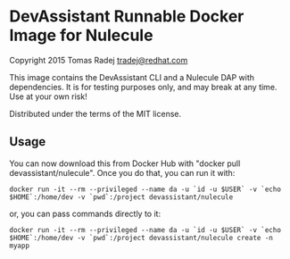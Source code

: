 # DevAssistant Runnable Docker Image for Nulecule

Copyright 2015 Tomas Radej <tradej@redhat.com>

This image contains the DevAssistant CLI and a Nulecule DAP with dependencies.
It is for testing purposes only, and may break at any time. Use at your own
risk!

Distributed under the terms of the MIT license.


## Usage

You can now download this from Docker Hub with "docker pull devassistant/nulecule". Once you do that, you can run it with:

```
docker run -it --rm --privileged --name da -u `id -u $USER` -v `echo $HOME`:/home/dev -v `pwd`:/project devassistant/nulecule
```

or, you can pass commands directly to it:

```
docker run -it --rm --privileged --name da -u `id -u $USER` -v `echo $HOME`:/home/dev -v `pwd`:/project devassistant/nulecule create -n myapp
```
